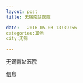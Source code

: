 ```yaml
--- 
layout: post 
title: 无锡南站医院

date:   2016-05-03 13:39:56 
categories:其他  
city:无锡
  
--- 
```

   
无锡南站医院

信息

